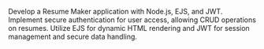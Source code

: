 Develop a Resume Maker application with Node.js, EJS, and JWT. Implement secure authentication for user access, allowing CRUD operations on resumes. Utilize EJS for dynamic HTML rendering and JWT for session management and secure data handling.







